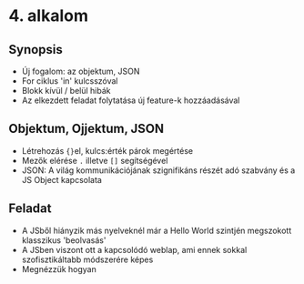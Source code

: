 # 4. alkalom

## Synopsis

- Új fogalom: az objektum, JSON
- For ciklus 'in' kulcsszóval
- Blokk kívül / belül hibák
- Az elkezdett feladat folytatása új feature-k hozzáadásával

## Objektum, Ojjektum, JSON

- Létrehozás `{}`el, kulcs:érték párok megértése
- Mezők elérése `.` illetve `[]` segítségével
- JSON: A világ kommunikációjának szignifikáns részét adó szabvány és a JS Object kapcsolata

## Feladat

- A JSből hiányzik más nyelveknél már a Hello World szintjén megszokott klasszikus 'beolvasás'
- A JSben viszont ott a kapcsolódó weblap, ami ennek sokkal szofisztikáltabb módszerére képes
- Megnézzük hogyan